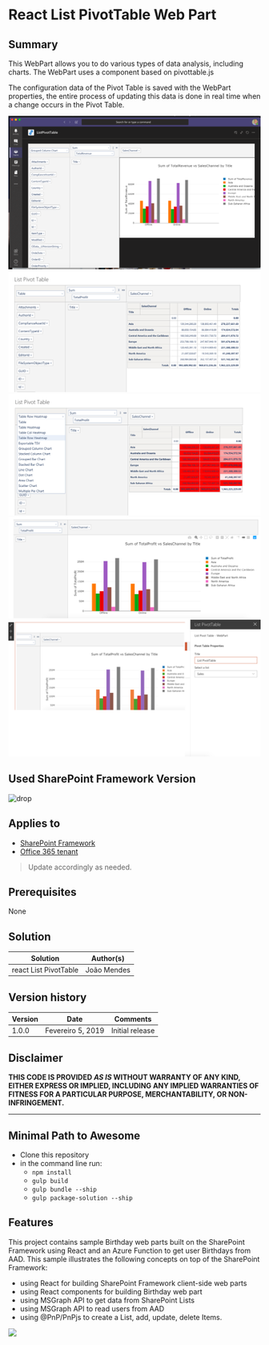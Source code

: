 # React List PivotTable Web Part

## Summary

This WebPart allows you to do various types of data analysis, including charts. The WebPart uses a component based on pivottable.js

The configuration data of the Pivot Table is saved with the WebPart properties, the entire process of updating this data is done in real time when a change occurs in the Pivot Table.  

![List PivotTable Screenshot 0](./assets/Screenshot05.png)
![List PivotTable Screenshot 1](./assets/Screenshot01.png)
![List PivotTable Screenshot 2](./assets/Screenshot02.png)
![List PivotTable Screenshot 3](./assets/Screenshot03.png)
![List PivotTable Screenshot 4](./assets/Screenshot04.png)


## Used SharePoint Framework Version 
![drop](https://img.shields.io/badge/version-GA-green.svg)

## Applies to

* [SharePoint Framework](https:/dev.office.com/sharepoint)
* [Office 365 tenant](https://dev.office.com/sharepoint/docs/spfx/set-up-your-development-environment)

> Update accordingly as needed.

## Prerequisites
 
None
 
## Solution

Solution|Author(s)
--------|---------
react List PivotTable|João Mendes

## Version history

Version|Date|Comments
-------|----|--------
1.0.0|Fevereiro 5, 2019|Initial release

## Disclaimer
**THIS CODE IS PROVIDED *AS IS* WITHOUT WARRANTY OF ANY KIND, EITHER EXPRESS OR IMPLIED, INCLUDING ANY IMPLIED WARRANTIES OF FITNESS FOR A PARTICULAR PURPOSE, MERCHANTABILITY, OR NON-INFRINGEMENT.**

---

## Minimal Path to Awesome

- Clone this repository
- in the command line run:
  - `npm install`
  - `gulp build`
  - `gulp bundle --ship`
  - `gulp package-solution --ship`

 

## Features
This project contains sample Birthday web parts built on the SharePoint Framework using React
and an Azure Function to get user Birthdays from AAD.
This sample illustrates the following concepts on top of the SharePoint Framework:
- using React for building SharePoint Framework client-side web parts
- using React components for building Birthday web part
- using MSGraph API to get data from SharePoint Lists 
- using MSGraph API to read users from AAD
- using @PnP/PnPjs to create a List, add, update, delete Items.
 

<img src="https://telemetry.sharepointpnp.com/sp-dev-fx-webparts/samples/readme-template" />
